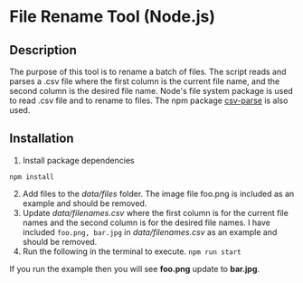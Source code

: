 # File Rename Tool (Node.js)

## Description
The purpose of this tool is to rename a batch of files. The script reads and parses a .csv file where the first column is the current file name, and the second column is the desired file name. Node's file system package is used to read .csv file and to rename to files. The npm package [csv-parse](https://www.npmjs.com/package/csv-parse) is also used. 

## Installation 

1. Install package dependencies

`npm install`

2. Add files to the _data/files_ folder. The image file foo.png is included as an example and should be removed. 
3. Update _data/filenames.csv_ where the first column is for the current file names and the second column is for the desired file names. I have included `foo.png, bar.jpg` in _data/filenames.csv_ as an example and should be removed. 
4. Run the following in the terminal to execute.
`npm run start`


If you run the example then you will see __foo.png__ update to __bar.jpg__.